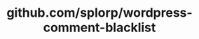 ---
layout: post
title: github.com/splorp/wordpress-comment-blacklist
categories: link
tags: [انگلیسی, گیت‌هاب, برنامه‌نویسی]
---